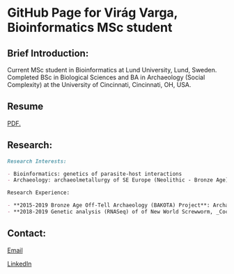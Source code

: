 # GitHub Page for Virág Varga, Bioinformatics MSc student

## Brief Introduction:

Current MSc student in Bioinformatics at Lund University, Lund, Sweden. Completed BSc in Biological Sciences and BA in Archaeology (Social Complexity) at the University of Cincinnati, Cincinnati, OH, USA. 

## Resume

<a href="https://github.com/V-Varga/V-Varga.github.io/blob/master/ProfileContent/V_Varga_resume_GitHub.pdf" target="_blank">PDF.</a>

## Research: 

```markdown
Research Interests: 

- Bioinformatics: genetics of parasite-host interactions
- Archaeology: archaeolmetallurgy of SE Europe (Neolithic - Bronze Age), connections between trade routes and the movements of people

Research Experience: 

- **2015-2019 Bronze Age Off-Tell Archaeology (BAKOTA) Project**: Archaeological research project investigating Bronze Age social dynamics and structures in the Körös Rivers region in SE Hungary. My work on the project has included QGIS mapping of metal distributions, tracing and hypothesizing of trade routes, statistical analyses, and examinations of the possible social implications of metal ownership.
- **2018-2019 Genetic analysis (RNASeq) of of New World Screwworm, _Cochliomyia hominivorax_**: Bioinformatics research into the functions of genes at different life stages of _C. hominivorax_, with implications for targets for control of this pest. 

```

## Contact:

[Email](vi2505va-s@student.lu.se)

[LinkedIn](https://www.linkedin.com/in/virag-varga/)
